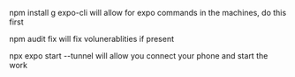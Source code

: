 
npm install g expo-cli will allow for expo commands in the machines, do this first

npm audit fix will fix volunerablities if present

npx expo start --tunnel will allow you connect your phone and start the work
